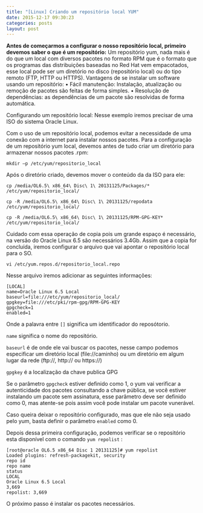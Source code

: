 ```yaml
---
title: "[Linux] Criando um repositório local YUM"
date: 2015-12-17 09:30:23 
categories: posts
layout: post
---
```


**Antes de começarmos a configurar  o nosso repositório local, primeiro devemos saber o que é um repositório:**
Um repositório yum, nada mais é do que um local com diversos pacotes no formato RPM que é o formato que os programas das distribuições baseadas no Red Hat vem empacotados, esse local pode ser um diretório no disco (repositório local) ou do tipo remoto (FTP, HTTP ou HTTPS).
Vantagens de se instalar um software usando um repositório:
•	Fácil manutenção: Instalação, atualização ou remoção de pacotes são feitas de forma simples.
•	Resolução de dependências: as dependências de um pacote são resolvidas de forma automática.

Configurando um repositório local:
Nesse exemplo iremos precisar de uma ISO do sistema Oracle Linux.

Com o uso de um repositório local, podemos evitar a necessidade de uma conexão com a internet para instalar nossos pacotes.
Para a configuração de um repositório yum local, devemos antes de tudo criar um diretório para armazenar nossos pacotes .rpm:

`mkdir –p /etc/yum/repositorio_local`

Após o diretório criado, devemos mover o conteúdo da  da ISO para ele:

`cp /media/OL6.5\ x86_64\ Disc\ 1\ 20131125/Packages/* /etc/yum/repositorio_local/`

`cp -R /media/OL6.5\ x86_64\ Disc\ 1\ 20131125/repodata /etc/yum/repositorio_local/`

`cp -R /media/OL6.5\ x86_64\ Disc\ 1\ 20131125/RPM-GPG-KEY* /etc/yum/repositorio_local/`

Cuidado com essa operação de copia pois um grande espaço é necessário, na versão do Oracle Linux 6.5 são necessários 3.4Gb.
Assim que a copia for concluída, iremos configurar o arquivo que vai apontar o repositório local para o SO.

`vi /etc/yum.repos.d/repositorio_local.repo`


Nesse arquivo iremos adicionar as seguintes informações:

    [LOCAL]
    name=Oracle Linux 6.5 Local
    baseurl=file:///etc/yum/repositorio_local/
    gpgkey=file:///etc/pki/rpm-gpg/RPM-GPG-KEY
    gpgcheck=1
    enabled=1

Onde a palavra entre `[]` significa um identificador do reposótorio.

`name` significa o nome do repositório.

`baseurl` é de onde ele vai buscar os pacotes, nesse campo podemos especificar um diretório local (file://caminho) ou um diretório em algum lugar da rede (ftp://, http:// ou https://)

`gpgkey` é a localização da chave publica GPG

Se o parâmetro `gpgcheck` estiver definido como 1, o yum vai verificar a autenticidade dos pacotes consultando a chave pública, se você estiver instalando um pacote sem assinatura, esse parâmetro deve ser definido como 0, mas atente-se pois assim você pode instalar um pacote vunerável.

Caso queira deixar o repositório configurado, mas que ele não seja usado pelo yum, basta definir o parâmetro `enabled` como 0.</p>

Depois dessa primeira configuração, podemos verificar se o repositório esta disponível com o comando `yum repolist` :

    [root@oracle OL6.5 x86_64 Disc 1 20131125]# yum repolist
    Loaded plugins: refresh-packagekit, security
    repo id                                                                              repo name                                                                                           status
    LOCAL                                                                                Oracle Linux 6.5 Local                                                                              3,669
    repolist: 3,669

O próximo passo é instalar os pacotes necessários.
